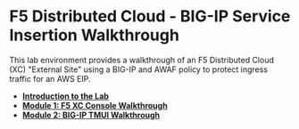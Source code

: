 F5 Distributed Cloud - BIG-IP Service Insertion Walkthrough
============================================================

This lab environment provides a walkthrough of an F5 Distributed Cloud (XC) "External Site" using a BIG-IP and AWAF policy to protect ingress traffic for an AWS EIP.

  - **[Introduction to the Lab](intro.md)**
  - **[Module 1: F5 XC Console Walkthrough](module1)**
  - **[Module 2: BIG-IP TMUI Walkthrough](module2)**